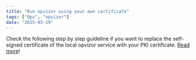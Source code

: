 ```yaml
---
title: "Run opvizor using your own certificate"
tags: ["Ops", "opvizor"]
date: "2015-03-19"
---
```


Check the following step by step guideline if you want to replace the self-signed certificate of the local opvizor service with your PKI certificate. [Read more](https://www.opvizor.com/run-opvizor-using-your-own-certificate-pki)!
